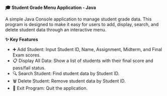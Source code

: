 **🎓 Student Grade Menu Application - Java**

A simple Java Console application to manage student grade data. This program is designed to make it easy for users to add, display, search, and delete student data through an interactive menu.

**✨ Key Features**
- ➕ Add Student: Input Student ID, Name, Assignment, Midterm, and Final Exam scores.
- 📋 Display All Data: Show a list of students with their final score and pass/fail status.
- 🔍 Search Student: Find student data by Student ID.
- 🗑️ Delete Student: Remove student data by Student ID.
- 🚪 Exit Program: Quit the application.
